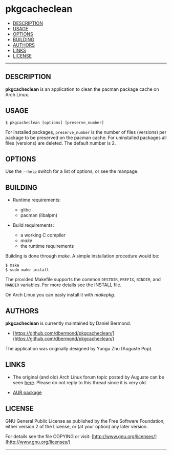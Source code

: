 pkgcacheclean
=============

- [DESCRIPTION](#description)
- [USAGE](#usage)
- [OPTIONS](#options)
- [BUILDING](#building)
- [AUTHORS](#authors)
- [LINKS](#links)
- [LICENSE](#license)

------------------------------------------------------------------------

## DESCRIPTION
**pkgcacheclean** is an application to clean the pacman package cache on Arch Linux.

## USAGE
```
$ pkgcacheclean [options] [preserve_number]
```

For installed packages, `preserve_number` is the number of files (versions) per package to be preserved on the pacman cache. For uninstalled packages all files (versions) are deleted. The default number is 2.

## OPTIONS
Use the `--help` switch for a list of options, or see the manpage.

## BUILDING
- Runtime requirements:
    - glibc
    - pacman (libalpm)

- Build requirements:
    - a working C compiler
    - *make*
    - the runtime requirements

Building is done through *make*. A simple installation procedure would be:

```
$ make
$ sudo make install
```

The provided Makefile supports the common `DESTDIR`, `PREFIX`, `BINDIR`, and `MANDIR` variables. For more details see the INSTALL file.

On Arch Linux you can easly install it with *makepkg*.

## AUTHORS
**pkgcacheclean** is currently maintained by Daniel Bermond.

  - [https://github.com/dbermond/pkgcacheclean/](https://github.com/dbermond/pkgcacheclean/)

The application was originally designed by Yungu Zhu (Auguste Pop).

## LINKS
- The original (and old) Arch Linux forum topic posted by Auguste can be seen [here](https://bbs.archlinux.org/viewtopic.php?pid=841774). Please do not reply to this thread since it is very old.

- [AUR package](https://aur.archlinux.org/packages/pkgcacheclean/)

## LICENSE
GNU General Public License as published by the Free Software Foundation, either version 2 of the License, or (at your option) any later version.

For details see the file COPYING or visit:
[http://www.gnu.org/licenses/](http://www.gnu.org/licenses/)

------------------------------------------------------------------------
